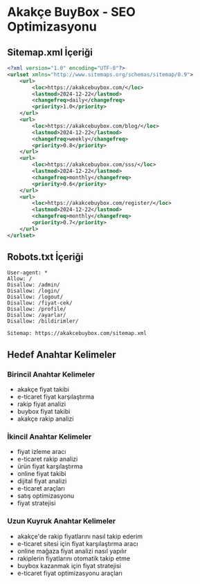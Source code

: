 # Akakçe BuyBox - SEO Optimizasyonu

## Sitemap.xml İçeriği

```xml
<?xml version="1.0" encoding="UTF-8"?>
<urlset xmlns="http://www.sitemaps.org/schemas/sitemap/0.9">
    <url>
        <loc>https://akakcebuybox.com/</loc>
        <lastmod>2024-12-22</lastmod>
        <changefreq>daily</changefreq>
        <priority>1.0</priority>
    </url>
    <url>
        <loc>https://akakcebuybox.com/blog/</loc>
        <lastmod>2024-12-22</lastmod>
        <changefreq>weekly</changefreq>
        <priority>0.8</priority>
    </url>
    <url>
        <loc>https://akakcebuybox.com/sss/</loc>
        <lastmod>2024-12-22</lastmod>
        <changefreq>monthly</changefreq>
        <priority>0.6</priority>
    </url>
    <url>
        <loc>https://akakcebuybox.com/register/</loc>
        <lastmod>2024-12-22</lastmod>
        <changefreq>monthly</changefreq>
        <priority>0.7</priority>
    </url>
</urlset>
```

## Robots.txt İçeriği

```
User-agent: *
Allow: /
Disallow: /admin/
Disallow: /login/
Disallow: /logout/
Disallow: /fiyat-cek/
Disallow: /profile/
Disallow: /ayarlar/
Disallow: /bildirimler/

Sitemap: https://akakcebuybox.com/sitemap.xml
```

## Hedef Anahtar Kelimeler

### Birincil Anahtar Kelimeler
- akakçe fiyat takibi
- e-ticaret fiyat karşılaştırma
- rakip fiyat analizi
- buybox fiyat takibi
- akakçe rakip analizi

### İkincil Anahtar Kelimeler
- fiyat izleme aracı
- e-ticaret rakip analizi
- ürün fiyat karşılaştırma
- online fiyat takibi
- dijital fiyat analizi
- e-ticaret araçları
- satış optimizasyonu
- fiyat stratejisi

### Uzun Kuyruk Anahtar Kelimeler
- akakçe'de rakip fiyatlarını nasıl takip ederim
- e-ticaret sitesi için fiyat karşılaştırma aracı
- online mağaza fiyat analizi nasıl yapılır
- rakiplerin fiyatlarını otomatik takip etme
- buybox kazanmak için fiyat stratejisi
- e-ticaret fiyat optimizasyonu araçları

